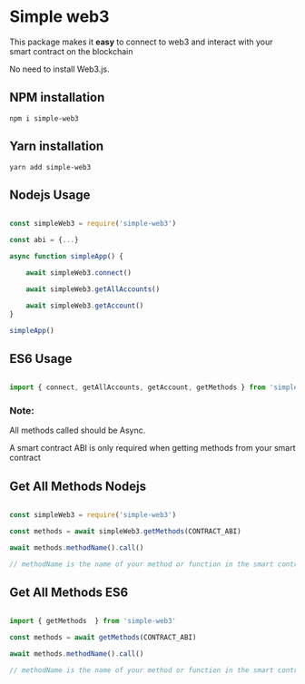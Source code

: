 # Simple web3

This package makes it **easy** to connect to web3 and interact with your smart contract on the blockchain

No need to install Web3.js.


## NPM installation

```npm i simple-web3```

## Yarn installation

```yarn add simple-web3```

## Nodejs Usage

```javascript

const simpleWeb3 = require('simple-web3')

const abi = {...}

async function simpleApp() {

    await simpleWeb3.connect()

    await simpleWeb3.getAllAccounts()

    await simpleWeb3.getAccount()
}

simpleApp()
``` 

## ES6 Usage

```javascript

import { connect, getAllAccounts, getAccount, getMethods } from 'simple-web3'

``` 

### Note:
All methods called should be Async.

A smart contract ABI is only required when getting methods from your smart contract

## Get All Methods Nodejs

``` javascript

const simpleWeb3 = require('simple-web3')

const methods = await simpleWeb3.getMethods(CONTRACT_ABI)

await methods.methodName().call()

// methodName is the name of your method or function in the smart contract

```

## Get All Methods ES6

``` javascript

import { getMethods  } from 'simple-web3'

const methods = await getMethods(CONTRACT_ABI)

await methods.methodName().call()

// methodName is the name of your method or function in the smart contract

```
